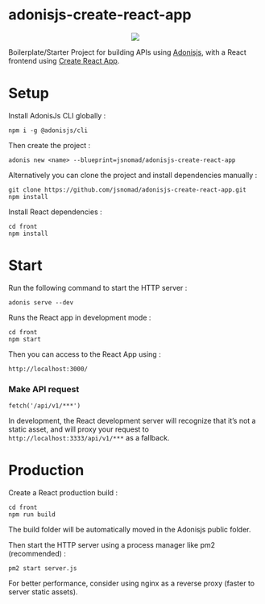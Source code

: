 # adonisjs-create-react-app

<p align="center"> 
<img src="https://res.cloudinary.com/jsnomad/image/upload/v1547050409/adonisjs-react.png">
</p>

Boilerplate/Starter Project for building APIs using [Adonisjs](https://github.com/adonisjs/adonis-framework), with a React frontend using [Create React App](https://github.com/facebook/create-react-app).

# Setup

Install AdonisJs CLI globally :

    npm i -g @adonisjs/cli

Then create the project :

    adonis new <name> --blueprint=jsnomad/adonisjs-create-react-app

Alternatively you can clone the project and install dependencies manually :

    git clone https://github.com/jsnomad/adonisjs-create-react-app.git
    npm install

Install React dependencies :

    cd front
    npm install

# Start

Run the following command to start the HTTP server :

    adonis serve --dev

Runs the React app in development mode :

    cd front
    npm start

Then you can access to the React App using :

    http://localhost:3000/

### Make API request

    fetch('/api/v1/***')

In development, the React development server will recognize that it’s not a static asset, and will proxy your request to `http://localhost:3333/api/v1/***` as a fallback.

# Production

Create a React production build :

    cd front
    npm run build

The build folder will be automatically moved in the Adonisjs public folder.

Then start the HTTP server using a process manager like pm2 (recommended) :

    pm2 start server.js

For better performance, consider using nginx as a reverse proxy (faster to server static assets).

